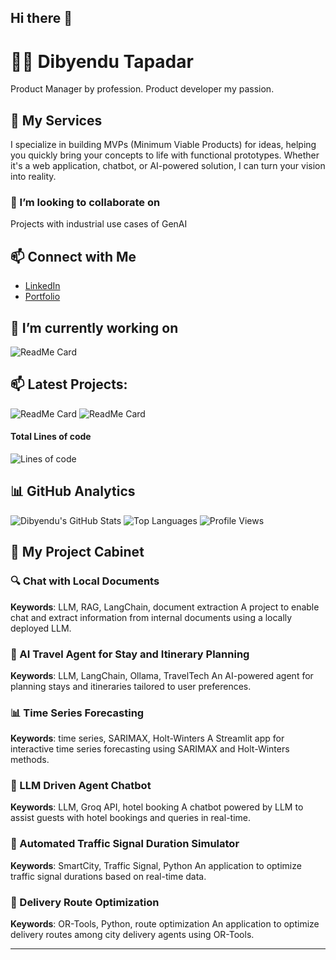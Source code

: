 ## Hi there 👋

# 👨‍💻 Dibyendu Tapadar
Product Manager by profession. Product developer my passion.

## 💼 My Services

I specialize in building MVPs (Minimum Viable Products) for ideas, helping you quickly bring your concepts to life with functional prototypes. Whether it's a web application, chatbot, or AI-powered solution, I can turn your vision into reality.

### 👯 I’m looking to collaborate on
Projects with industrial use cases of GenAI


## 📫 Connect with Me
- [LinkedIn](https://www.linkedin.com/in/dibyendu-tapadar/)
- [Portfolio](https://dibs-portfolio.streamlit.app/)

## 🔭 I’m currently working on
![ReadMe Card](https://github-readme-stats.vercel.app/api/pin/?username=dibyendutapadar&repo=ai-learning-flashcards&theme=radical)

## 📫 Latest Projects:
![ReadMe Card](https://github-readme-stats.vercel.app/api/pin/?username=dibyendutapadar&repo=ai-agent-image-analyzer&theme=radical)
![ReadMe Card](https://github-readme-stats.vercel.app/api/pin/?username=dibyendutapadar&repo=chat-with-pdf&theme=radical)

#### Total Lines of code
![Lines of code](https://img.shields.io/badge/Total%20Lines%20of%20code-5%20million%20lines-green)

## 📊 GitHub Analytics

![Dibyendu's GitHub Stats](https://github-readme-stats.vercel.app/api?username=dibyendutapadar&show_icons=true&theme=radical)
![Top Languages](https://github-readme-stats.vercel.app/api/top-langs/?username=dibyendutapadar&layout=compact&theme=radical)
![Profile Views](https://komarev.com/ghpvc/?username=dibyendutapadar&color=blue)



## 🌟 My Project Cabinet

### 🔍 Chat with Local Documents
**Keywords**: LLM, RAG, LangChain, document extraction
A project to enable chat and extract information from internal documents using a locally deployed LLM.

### 🛫 AI Travel Agent for Stay and Itinerary Planning
**Keywords**: LLM, LangChain, Ollama, TravelTech
An AI-powered agent for planning stays and itineraries tailored to user preferences.

### 📊 Time Series Forecasting
**Keywords**: time series, SARIMAX, Holt-Winters
A Streamlit app for interactive time series forecasting using SARIMAX and Holt-Winters methods.

### 🏨 LLM Driven Agent Chatbot
**Keywords**: LLM, Groq API, hotel booking
A chatbot powered by LLM to assist guests with hotel bookings and queries in real-time.

### 🚦 Automated Traffic Signal Duration Simulator
**Keywords**: SmartCity, Traffic Signal, Python
An application to optimize traffic signal durations based on real-time data.

### 🚚 Delivery Route Optimization
**Keywords**: OR-Tools, Python, route optimization
An application to optimize delivery routes among city delivery agents using OR-Tools.




---








<!--
**dibyendutapadar/dibyendutapadar** is a ✨ _special_ ✨ repository because its `README.md` (this file) appears on your GitHub profile.

Here are some ideas to get you started:

- 🔭 I’m currently working on ...
- 🌱 I’m currently learning ...
- 👯 I’m looking to collaborate on ...
- 🤔 I’m looking for help with ...
- 💬 Ask me about ...
- 📫 How to reach me: ...
- 😄 Pronouns: ...
- ⚡ Fun fact: ...
-->
